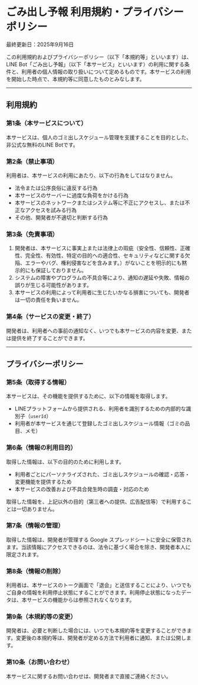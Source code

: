 # ごみ出し予報 利用規約・プライバシーポリシー

最終更新日：2025年9月16日

この利用規約およびプライバシーポリシー（以下「本規約等」といいます）は、LINE Bot「ごみ出し予報」（以下「本サービス」といいます）の利用に関する条件と、利用者の個人情報の取り扱いについて定めるものです。本サービスの利用を開始した時点で、本規約等に同意したものとみなします。

---

## 利用規約

### 第1条（本サービスについて）

本サービスは、個人のゴミ出しスケジュール管理を支援することを目的とした、非公式な無料のLINE Botです。

### 第2条（禁止事項）

利用者は、本サービスの利用にあたり、以下の行為をしてはなりません。

- 法令または公序良俗に違反する行為  
- 本サービスのサーバーに過度な負荷をかける行為  
- 本サービスのネットワークまたはシステム等に不正にアクセスし、または不正なアクセスを試みる行為  
- その他、開発者が不適切と判断する行為  

### 第3条（免責事項）

1. 開発者は、本サービスに事実上または法律上の瑕疵（安全性、信頼性、正確性、完全性、有効性、特定の目的への適合性、セキュリティなどに関する欠陥、エラーやバグ、権利侵害などを含みます。）がないことを明示的にも黙示的にも保証しておりません。  
2. システムの障害やプログラムの不具合等により、通知の遅延や失敗、情報の誤りが生じる可能性があります。  
3. 本サービスの利用によって利用者に生じたいかなる損害についても、開発者は一切の責任を負いません。  

### 第4条（サービスの変更・終了）

開発者は、利用者への事前の通知なく、いつでも本サービスの内容を変更、または提供を終了することができます。

---

## プライバシーポリシー

### 第5条（取得する情報）

本サービスは、その機能を提供するために、以下の情報を取得します。

- LINEプラットフォームから提供される、利用者を識別するための内部的な識別子（`userId`）  
- 利用者が本サービスを通じて登録したゴミ出しスケジュール情報（ゴミの品目、メモ）  

### 第6条（情報の利用目的）

取得した情報は、以下の目的のために利用します。

- 利用者ごとにパーソナライズされた、ゴミ出しスケジュールの確認・応答・変更機能を提供するため  
- 本サービスの改善および不具合発生時の調査・対応のため  

取得した情報を、上記以外の目的（第三者への提供、広告配信等）で利用することは一切ありません。

### 第7条（情報の管理）

取得した情報は、開発者が管理する Google スプレッドシートに安全に保管されます。当該情報にアクセスできるのは、法令に基づく場合を除き、開発者本人に限定されます。

### 第8条（情報の削除）

利用者は、本サービスのトーク画面で「退会」と送信することにより、いつでもご自身の情報を利用停止状態にすることができます。利用停止状態になったデータは、本サービスの機能からは参照されなくなります。

### 第9条（本規約等の変更）

開発者は、必要と判断した場合には、いつでも本規約等を変更することができます。変更後の本規約等は、開発者が定める方法で利用者に通知、または公開します。

### 第10条（お問い合わせ）

本サービスに関するお問い合わせは、開発者まで直接ご連絡ください。
